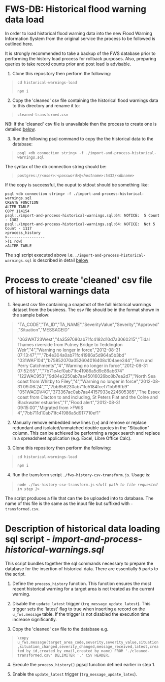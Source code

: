 # FWS-DB: Historical flood warning data load

In order to load historical flood warning data into the new Flood Warning Information System from the original service the process to be followed is outlined here.

It is strongly recommended to take a backup of the FWS database prior to performing the history load process for rollback purposes. Also, preparing queries to take record counts prior and post load is advisable.

1. Clone this repository then perform the following:

>
> `cd historical-warnings-load`
>
> `npm i`
>
> 

2. Copy the 'cleaned' csv file containing the historical flood warnings data to this directory and rename it to:

>
> `cleaned-transformed.csv`
>

NB: If the 'cleaned' csv file is unavailable then the process to create one is detailed [below](#create-cleaned-csv).

3. Run the following psql command to copy the the historical data to the database:

>
> `psql <db connection string> -f ./import-and-process-historical-warnings.sql`
>

The syntax of the db connection string should be:

>
> `postgres://`_`<user>:<password>`_`@`_`<hostname>`_`:5432/`_`<dbname>`_
>

If the copy is successful, the ouput to stdout should be something like:

```
psql <db connection string> -f ./import-and-process-historical-warnings.sql
CREATE FUNCTION
ALTER TABLE
COPY 114154
psql:./import-and-process-historical-warnings.sql:64: NOTICE:  5 Count - 1382
psql:./import-and-process-historical-warnings.sql:64: NOTICE:  Not 5 Count - 1117
>process_history
>-----------------
>(1 row)
>ALTER TABLE
```
The sql script executed above i.e. `./import-and-process-historical-warnings.sql` is described in detail [below](#import-script)

# <a name="create-cleaned-csv">Process to create 'cleaned' csv file of historal warnings data</a>

1. Request csv file containing a snapshot of the full historical warnings dataset from the business. The csv file should be in the format shown in the sample below:

> "TA_CODE","TA_ID","TA_NAME","SeverityValue","Severity","Approved","Situation","MESSAGEID"
>
>"063WAT23West","4a3597080ab71fc4182d10d7a3060215","Tidal Thames riverside from Putney Bridge to Teddington Weir","4","Warning no longer in force","2012-08-31 07:13:47","","7b4e304a0ab71fc41986a5d964a5b3bd"
>"031WAF104","b75852070a052604016408c104aee244","Tern and Perry Catchments","4","Warning no longer in force","2012-08-31 07:52:55","","7b71e4cf0ab71fc41986a5d9c86ab674"
>"122WAC953","9d84e2250ab7aa45016026bc8b7ea2d7","North Sea coast from Whitby to Filey","4","Warning no longer in force","2012-08-31 09:06:24","","7bb656230ab71fc5184fcef71bb96fb9"
>"051WACDV4C","373367ac0ab7aa44157933e224605385","The Essex coast from Clacton to and including, St Peters Flat and the Colne and Blackwater estuaries","1","Flood alert","2012-08-31 09:15:00","Migrated from >FWIS 4","7bb711d10ab71fc41986a5d917710ef1"
    
2. Manually remove embedded new lines (`\n`) and remove or replace redundant and isolated/unmatched double quotes in the "Situation" column. This can be achieved be performing a regex search and replace in a spreadsheet application (e.g. Excel, Libre Office Calc).

3. Clone this repository then perform the following:

>
> `cd historical-warnings-load`
>
> `npm i`
>
> 

4. Run the transform script `./fws-history-csv-transform.js`. Usage is:
>
> `node ./fws-history-csv-transform.js` _`<full path to file requested in step 1>`_
>

The script produces a file that can the be uploaded into to database. The name of this file is the same as the input file but suffixed with `-transformed.csv`.

# <a name="import-script">Description of historical data loading sql script - _import-and-process-historical-warnings.sql_</a>

This script bundles together the sql commands necessary to prepare the database for the insertion of historical data. There are essentially 5 parts to the script.

1. Define the `process_history` function. This function ensures the most recent historical warning for a target area is not treated as the current warning.

2. Disable the `update_latest` trigger (`trg_message_update_latest`). This trigger sets the 'latest' flag to true when inserting a record on the `u_fws.message` table. If the trigger is not disabled the execution time increase significantly.

3. Copy the 'cleaned' csv file to the database e.g.

>
> `\copy u_fws.message(target_area_code,severity,severity_value,situation,situation_changed,severity_changed,message_received,latest,created_by_id,created_by_email,created_by_name) FROM './cleaned-transformed.csv' DELIMITER ',' CSV HEADER;`
>

4. Execute the `process_history()` pgsql function defined earlier in step 1.

5. Enable the `update_latest` trigger (`trg_message_update_lates`).